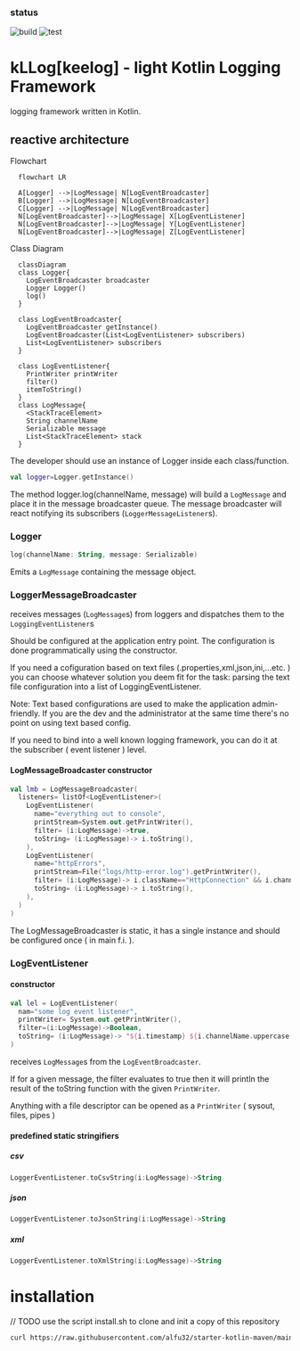 ### status
![build](https://github.com/alfu32/klog/actions/workflows/build.yml/badge.svg)
![test](https://github.com/alfu32/klog/actions/workflows/test.yml/badge.svg)

# kLLog[keelog] - light Kotlin Logging Framework

logging framework written in Kotlin.

## reactive architecture

Flowchart
```mermaid
  flowchart LR

  A[Logger] -->|LogMessage| N[LogEventBroadcaster]
  B[Logger] -->|LogMessage| N[LogEventBroadcaster]
  C[Logger] -->|LogMessage| N[LogEventBroadcaster]
  N[LogEventBroadcaster]-->|LogMessage| X[LogEventListener]
  N[LogEventBroadcaster]-->|LogMessage| Y[LogEventListener]
  N[LogEventBroadcaster]-->|LogMessage| Z[LogEventListener]
```

Class Diagram
```mermaid
  classDiagram
  class Logger{
    LogEventBroadcaster broadcaster
    Logger Logger()
    log()
  }

  class LogEventBroadcaster{
    LogEventBroadcaster getInstance()
    LogEventBroadcaster(List<LogEventListener> subscribers)
    List<LogEventListener> subscribers
  }

  class LogEventListener{
    PrintWriter printWriter
    filter()
    itemToString()
  }
  class LogMessage{
    <StackTraceElement>
    String channelName
    Serializable message
    List<StackTraceElement> stack
  }

```


The developer should use an instance of Logger
inside each class/function.

```kotlin
val logger=Logger.getInstance()
```

The method logger.log(channelName, message) will build a `LogMessage` and place it in the message broadcaster queue. The message broadcaster will react notifying its subscribers (`LoggerMessageListener`s).

### Logger

```kotlin
log(channelName: String, message: Serializable)
```

Emits a `LogMessage` containing the message object.

### LoggerMessageBroadcaster

receives messages (`LogMessage`s) from loggers and dispatches them to the `LoggingEventListener`s

Should be configured at the application entry point.
The configuration is done programmatically using the constructor.

If you need a cofiguration based on text files (.properties,xml,json,ini,...etc. ) you can choose whatever solution you deem fit for the task:  parsing the text file configuration into a list of LoggingEventListener.

Note: Text based configurations are used to make the application admin-friendly. If you are the dev and the administrator at the same time there's no point on using text based config.

If you need to bind into a well known logging framework, you can do it at the subscriber ( event listener ) level.

#### LogMessageBroadcaster constructor

```kotlin
val lmb = LogMessageBroadcaster(
  listeners= listOf<LogEventListener>(
    LogEventListener(
      name="everything out to console",
      printStream=System.out.getPrintWriter(),
      filter= (i:LogMessage)->true,
      toString= (i:LogMessage)-> i.toString(),
    ),
    LogEventListener(
      name="httpErrors",
      printStream=File("logs/http-error.log").getPrintWriter(),
      filter= (i:LogMessage)-> i.className=="HttpConnection" && i.channelName=="error",
      toString= (i:LogMessage)-> i.toString(),
    ),
  )
)
```

The LogMessageBroadcaster is static, it has a single instance and should  be configured once ( in main f.i. ).

### LogEventListener
#### constructor

```kotlin
val lel = LogEventListener(
  nam="some log event listener",
  printWriter= System.out.getPrintWriter(),
  filter=(i:LogMessage)->Boolean,
  toString= (i:LogMessage)-> "${i.timestamp} ${i.channelName.uppercase()} ${i.className} ${i.methodName} ${i.filename}:${i.lineNumber} ${i.message.toString()}",
)
```
receives `LogMessage`s from the `LogEventBroadcaster`.

If for a given message, the filter evaluates to true then it will println the result of the toString function with the given `PrintWriter`.

Anything with a file descriptor can be opened as a `PrintWriter` ( sysout, files, pipes )

#### predefined static stringifiers
##### csv
```kotlin
LoggerEventListener.toCsvString(i:LogMessage)->String
```

##### json
```kotlin
LoggerEventListener.toJsonString(i:LogMessage)->String
```

##### xml
```kotlin
LoggerEventListener.toXmlString(i:LogMessage)->String
```

# installation
// TODO
use  the script install.sh to clone and init a copy of this repository

```bash
curl https://raw.githubusercontent.com/alfu32/starter-kotlin-maven/main/install.sh | sh -
```
